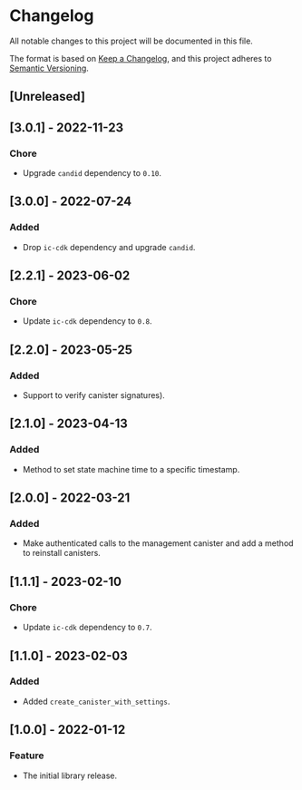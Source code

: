 # Changelog

All notable changes to this project will be documented in this file.

The format is based on [Keep a Changelog](https://keepachangelog.com/en/1.0.0/),
and this project adheres to [Semantic Versioning](https://semver.org/spec/v2.0.0.html).

## [Unreleased]

## [3.0.1] - 2022-11-23

### Chore

- Upgrade `candid` dependency to `0.10`.

## [3.0.0] - 2022-07-24

### Added

- Drop `ic-cdk` dependency and upgrade `candid`.

## [2.2.1] - 2023-06-02

### Chore

- Update `ic-cdk` dependency to `0.8`.

## [2.2.0] - 2023-05-25

### Added

- Support to verify canister signatures).

## [2.1.0] - 2023-04-13

### Added

- Method to set state machine time to a specific timestamp.

## [2.0.0] - 2022-03-21

### Added

- Make authenticated calls to the management canister and add a method to reinstall canisters.

## [1.1.1] - 2023-02-10

### Chore

- Update `ic-cdk` dependency to `0.7`.

## [1.1.0] - 2023-02-03

### Added

- Added `create_canister_with_settings`.

## [1.0.0] - 2022-01-12

### Feature

- The initial library release.
